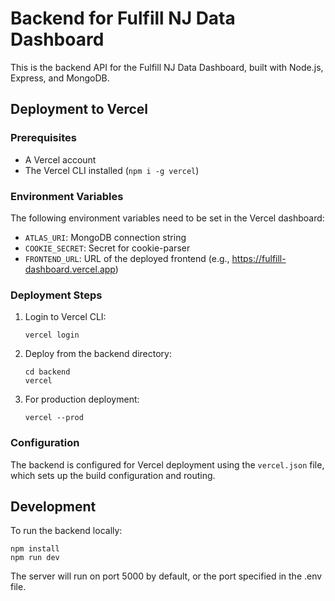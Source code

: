 # Backend for Fulfill NJ Data Dashboard

This is the backend API for the Fulfill NJ Data Dashboard, built with Node.js, Express, and MongoDB.

## Deployment to Vercel

### Prerequisites

- A Vercel account
- The Vercel CLI installed (`npm i -g vercel`)

### Environment Variables

The following environment variables need to be set in the Vercel dashboard:

- `ATLAS_URI`: MongoDB connection string
- `COOKIE_SECRET`: Secret for cookie-parser
- `FRONTEND_URL`: URL of the deployed frontend (e.g., https://fulfill-dashboard.vercel.app)

### Deployment Steps

1. Login to Vercel CLI:
   ```
   vercel login
   ```

2. Deploy from the backend directory:
   ```
   cd backend
   vercel
   ```

3. For production deployment:
   ```
   vercel --prod
   ```

### Configuration

The backend is configured for Vercel deployment using the `vercel.json` file, which sets up the build configuration and routing.

## Development

To run the backend locally:

```
npm install
npm run dev
```

The server will run on port 5000 by default, or the port specified in the .env file. 